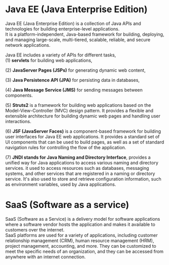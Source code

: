 # Java EE (Java Enterprise Edition)

Java EE (Java Enterprise Edition) is a collection of Java APIs and technologies for building enterprise-level applications. </br>
It is a platform-independent, Java-based framework for building, deploying, and managing large-scale, multi-tiered, scalable, reliable, and secure network applications. </br> 

Java EE includes a variety of APIs for different tasks, </br>
(1) **servlets** for building web applications, </br>

(2) **JavaServer Pages (JSPs)** for generating dynamic web content, </br>

(3) **Java Persistence API (JPA)** for persisting data in databases, </br>

(4) **Java Message Service (JMS)** for sending messages between components.</br>

(5) **Struts2** is a framework for building web applications based on the Model-View-Controller (MVC) design pattern. It provides a flexible and extensible architecture for building dynamic web pages and handling user interactions.</br>

(6) **JSF (JavaServer Faces)** is a component-based framework for building user interfaces for Java EE web applications. It provides a standard set of UI components that can be used to build pages, as well as a set of standard navigation rules for controlling the flow of the application. </br>

(7) **JNDI stands for Java Naming and Directory Interface**, provides a unified way for Java applications to access various naming and directory services.
it used to access resources such as databases, messaging systems, and other services that are registered in a naming or directory service. It's also used to store and retrieve configuration information, such as environment variables, used by Java applications.

# SaaS (Software as a service)
SaaS (Software as a Service) is a delivery model for software applications where a software vendor hosts the application and makes it available to customers over the internet. </br>
SaaS platforms are used for a variety of applications, including customer relationship management (CRM), human resource management (HRM), project management, accounting, and more. They can be customized to meet the specific needs of an organization, and they can be accessed from anywhere with an internet connection.
